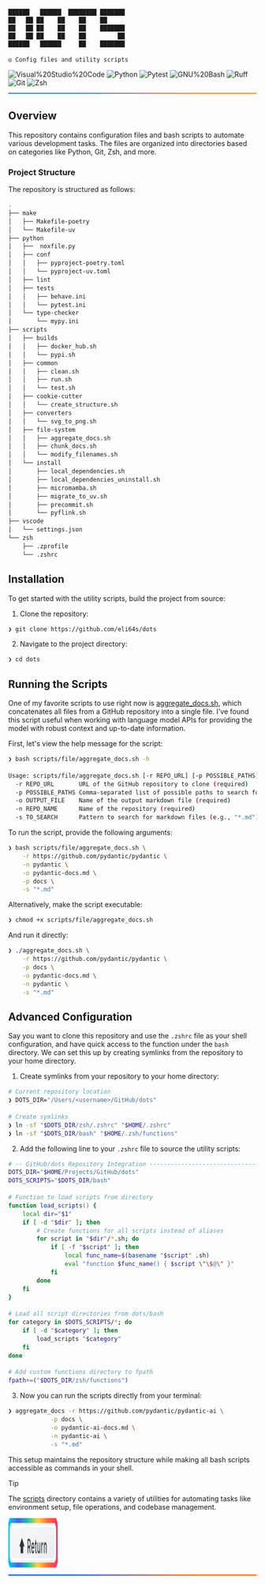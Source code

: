 <div align="left"><a id="top"></a>

```console
██████   ██████  ████████ ███████
██   ██ ██    ██    ██    ██
██   ██ ██    ██    ██    ███████
██   ██ ██    ██    ██         ██
██████   ██████     ██    ███████

◎ Config files and utility scripts
```

<img src="https://img.shields.io/badge/Visual%20Studio%20Code-3B84F6.svg?style=%7B0%7D&logo=Visual-Studio-Code&logoColor=white" alt="Visual%20Studio%20Code">

<img src="https://img.shields.io/badge/Python-4361EE.svg?style=flat-square&logo=Python&logoColor=white" alt="Python">

<img src="https://img.shields.io/badge/Pytest-0A9EDC.svg?style=flat-square&logo=Pytest&logoColor=white" alt="Pytest">

<img src="https://img.shields.io/badge/GNU%20Bash-1AC8A2.svg?style=flat-square&logo=GNU-Bash&logoColor=white" alt="GNU%20Bash">

<img src="https://img.shields.io/badge/Ruff-FFD23F.svg?style=flat-square&logo=Ruff&logoColor=black" alt="Ruff">

<img src="https://img.shields.io/badge/Git-FF6B35.svg?style=flat-square&logo=Git&logoColor=white" alt="Git">

<img src="https://img.shields.io/badge/Zsh-FF3366.svg?style=flat-square&logo=Zsh&logoColor=white" alt="Zsh">

</div>

<img width="100%" height="2.5px" src="assets/svg/line.svg" alt="line">

## Overview

This repository contains configuration files and bash scripts to automate various development tasks. The files are organized into directories based on categories like Python, Git, Zsh, and more.

###  Project Structure

The repository is structured as follows:

```sh
.
├── make
│   ├── Makefile-poetry
│   └── Makefile-uv
├── python
│   ├──  noxfile.py
│   ├── conf
│   │   ├── pyproject-poetry.toml
│   │   └── pyproject-uv.toml
│   ├── lint
│   ├── tests
│   │   ├── behave.ini
│   │   └── pytest.ini
│   └── type-checker
│       └── mypy.ini
├── scripts
│   ├── builds
│   │   ├── docker_hub.sh
│   │   └── pypi.sh
│   ├── common
│   │   ├── clean.sh
│   │   ├── run.sh
│   │   └── test.sh
│   ├── cookie-cutter
│   │   └── create_structure.sh
│   ├── converters
│   │   └── svg_to_png.sh
│   ├── file-system
│   │   ├── aggregate_docs.sh
│   │   ├── chunk_docs.sh
│   │   └── modify_filenames.sh
│   └── install
│       ├── local_dependencies.sh
│       ├── local_dependencies_uninstall.sh
│       ├── micromamba.sh
│       ├── migrate_to_uv.sh
│       ├── precommit.sh
│       └── pyflink.sh
├── vscode
│   └── settings.json
└── zsh
    ├── .zprofile
	└── .zshrc
```

## Installation

To get started with the utility scripts, build the project from source:

1. Clone the repository:
```sh
❯ git clone https://github.com/eli64s/dots
```

2. Navigate to the project directory:
```sh
❯ cd dots
```

## Running the Scripts

One of my favorite scripts to use right now is [aggregate_docs.sh], which concatenates all files from a GitHub repository into a single file. I've found this script useful when working with language model APIs for providing the model with robust context and up-to-date information.

First, let's view the help message for the script:

```sh
❯ bash scripts/file/aggregate_docs.sh -h

Usage: scripts/file/aggregate_docs.sh [-r REPO_URL] [-p POSSIBLE_PATHS] [-o OUTPUT_FILE] [-n REPO_NAME] [-s TO_SEARCH]
  -r REPO_URL       URL of the GitHub repository to clone (required)
  -p POSSIBLE_PATHS Comma-separated list of possible paths to search for markdown files (required)
  -o OUTPUT_FILE    Name of the output markdown file (required)
  -n REPO_NAME      Name of the repository (required)
  -s TO_SEARCH      Pattern to search for markdown files (e.g., "*.md") (required)
```

To run the script, provide the following arguments:

```sh
❯ bash scripts/file/aggregate_docs.sh \
    -r https://github.com/pydantic/pydantic \
    -n pydantic \
    -o pydantic-docs.md \
    -p docs \
    -s "*.md"
```

Alternatively, make the script executable:

```sh
❯ chmod +x scripts/file/aggregate_docs.sh
```

And run it directly:

```sh
❯ ./aggregate_docs.sh \
    -r https://github.com/pydantic/pydantic \
    -p docs \
    -o pydantic-docs.md \
    -n pydantic \
    -s "*.md"
```

## Advanced Configuration

Say you want to clone this repository and use the `.zshrc` file as your shell configuration, and have quick access to the function under the `bash` directory. We can set this up by creating symlinks from the repository to your home directory.

1. Create symlinks from your repository to your home directory:

```sh
# Current repository location
❯ DOTS_DIR="/Users/<username>/GitHub/dots"

# Create symlinks
❯ ln -sf "$DOTS_DIR/zsh/.zshrc" "$HOME/.zshrc"
❯ ln -sf "$DOTS_DIR/bash" "$HOME/.zsh/functions"
```

2. Add the following line to your `.zshrc` file to source the utility scripts:

```zsh
# -- GitHub/dots Repository Integration ---------------------------------------------
DOTS_DIR="$HOME/Projects/GitHub/dots"
DOTS_SCRIPTS="$DOTS_DIR/bash"

# Function to load scripts from directory
function load_scripts() {
	local dir="$1"
	if [ -d "$dir" ]; then
		# Create functions for all scripts instead of aliases
		for script in "$dir"/*.sh; do
			if [ -f "$script" ]; then
				local func_name=$(basename "$script" .sh)
				eval "function $func_name() { $script \"\$@\" }"
			fi
		done
	fi
}

# Load all script directories from dots/bash
for category in $DOTS_SCRIPTS/*; do
	if [ -d "$category" ]; then
		load_scripts "$category"
	fi
done

# Add custom functions directory to fpath
fpath+=("$DOTS_DIR/zsh/functions")
```

3. Now you can run the scripts directly from your terminal:

```sh
❯ aggregate_docs -r https://github.com/pydantic/pydantic-ai \
			-p docs \
			-o pydantic-ai-docs.md \
			-n pydantic-ai \
			-s "*.md"
```

This setup maintains the repository structure while making all bash scripts accessible as commands in your shell.

> [!TIP]
> The [scripts] directory contains a variety of utilities for automating tasks like environment setup, file operations, and codebase management.

<div align="left">
    <a href="#top">
        <img src="assets/svg/button.svg" width="100px" height="100px" alt="return-button">
    </a>
</div>

<img width="100%" height="2.5px" src="assets/svg/line.svg" alt="line">

<!-- REFERENCE LINKS -->
[aggregate_docs.sh]: scripts/file/aggregate_docs.sh
[scripts]: https://github.com/eli64s/dots/tree/main/scripts
